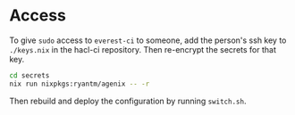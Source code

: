 # Access

To give `sudo` access to `everest-ci` to someone, add the person's ssh key to
`./keys.nix` in the hacl-ci repository. Then re-encrypt the secrets for that
key.

```bash
cd secrets
nix run nixpkgs:ryantm/agenix -- -r
```

Then rebuild and deploy the configuration by running `switch.sh`.
